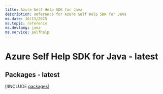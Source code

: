 ```yaml
---
title: Azure Self Help SDK for Java
description: Reference for Azure Self Help SDK for Java
ms.date: 10/13/2025
ms.topic: reference
ms.devlang: java
ms.service: selfhelp
---
```

# Azure Self Help SDK for Java - latest
## Packages - latest
[!INCLUDE [packages](self-help-index.md)]
